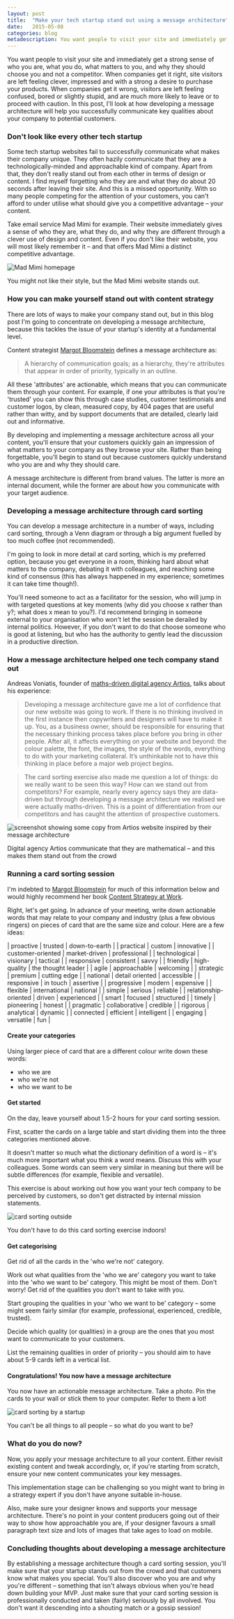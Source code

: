 ```yaml
---
layout: post
title:  "Make your tech startup stand out using a message architecture"
date:   2015-05-08 
categories: blog
metadescription: You want people to visit your site and immediately get a strong sense of who you are, what you do, what matters to you, and why they should choose you and not a competitor. When companies get it right, site visitors are left feeling clever, impressed and with a strong a desire to purchase your products. When companies get it wrong, visitors are left feeling confused, bored or slightly stupid, and are much more likely to leave or to proceed with caution. In this post, I'll look at how developing a message architecture will help you successfully communicate key qualities about your company to potential customers.
---
```


You want people to visit your site and immediately get a strong sense of who you are, what you do, what matters to you, and why they should choose you and not a competitor. When companies get it right, site visitors are left feeling clever, impressed and with a strong a desire to purchase your products. When companies get it wrong, visitors are left feeling confused, bored or slightly stupid, and are much more likely to leave or to proceed with caution. In this post, I'll look at how developing a message architecture will help you successfully communicate key qualities about your company to potential customers.


### Don't look like every other tech startup

Some tech startup websites fail to successfully communicate what makes their company unique. They often hazily communicate that they are a technologically-minded and approachable kind of company. Apart from that, they don't really stand out from each other in terms of design or content. I find myself forgetting who they are and what they do about 20 seconds after leaving their site. And this is a missed opportunity. With so many people competing for the attention of your customers, you can't afford to under utilise what should give you a competitive advantage – your content. 

Take email service Mad Mimi for example. Their website immediately gives a sense of who they are, what they do, and why they are different through a clever use of design and content. Even if you don't like their website, you will most likely remember it – and that offers Mad Mimi a distinct competitive advantage.

<img class="Mad-Mimi" src="/images/mad-mimi.png" alt="Mad Mimi homepage">

<div class="blog_caption">

You might not like their style, but the Mad Mimi website stands out.

</div>




### How you can make yourself stand out with content strategy

There are lots of ways to make your company stand out, but in this blog post I'm going to concentrate on developing a message architecture, because this tackles the issue of your startup's identity at a fundamental level. 

Content strategist [Margot Bloomstein](https://appropriateinc.com/) defines a message architecture as:

> A hierarchy of communication goals; as a hierarchy, they're attributes that appear in order of priority, typically in an outline. 

All these 'attributes' are actionable, which means that you can communicate them through your content. For example, if one your attributes is that you're 'trusted' you can show this through case studies, customer testimonials and customer logos, by clean, measured copy, by 404 pages that are useful rather than witty, and by support documents that are detailed, clearly laid out and informative.

By developing and implementing a message architecture across all your content, you'll ensure that your customers quickly gain an impression of what matters to your company as they browse your site. Rather than being forgettable, you'll begin to stand out because customers quickly understand who you are and why they should care.

A message architecture is different from brand values. The latter is more an internal document, while the former are about how you communicate with your target audience. 




### Developing a message architecture through card sorting

You can develop a message architecture in a number of ways, including card sorting, through a Venn diagram or through a big argument fuelled by too much coffee (not recommended). 

I'm going to look in more detail at card sorting, which is my preferred option, because you get everyone in a room, thinking hard about what matters to the company, debating it with colleagues, and reaching some kind of consensus (this has always happened in my experience; sometimes it can take time though!).

You'll need someone to act as a facilitator for the session, who will jump in with targeted questions at key moments (why did you choose x rather than y?; what does x mean to you?). I'd recommend bringing in someone external to your organisation who won't let the session be derailed by internal politics. However, if you don't want to do that choose someone who is good at listening, but who has the authority to gently lead the discussion in a productive direction. 


### How a message architecture helped one tech company stand out

Andreas Voniatis, founder of [maths-driven digital agency Artios](https://artios.io/), talks about his experience:

>Developing a message architecture gave me a lot of confidence that our new website was going to work. If there is no thinking involved in the first instance then copywriters and designers will have to make it up. You, as a business owner, should be responsible for ensuring that the necessary thinking process takes place before you bring in other people. After all, it affects everything on your website and beyond: the colour palette, the font, the images, the style of the words, everything to do with your marketing collateral. It’s unthinkable not to have this thinking in place before a major web project begins.

>The card sorting exercise also made me question a lot of things: do we really want to be seen this way? How can we stand out from competitors? For example, nearly every agency says they are data-driven but through developing a message architecture we realised we were actually maths-driven. This is a point of differentiation from our competitors and has caught the attention of prospective customers.

<img class="Artios-screenshot" src="/images/Artios-copy-screenshot.png" alt="screenshot showing some copy from Artios website inspired by their message architecture">

<div class="blog_caption">

Digital agency Artios communicate that they are mathematical – and this makes them stand out from the crowd

</div>




### Running a card sorting session

I'm indebted to [Margot Bloomstein](https://appropriateinc.com/) for much of this information below and would highly recommend her book <a href="https://appropriateinc.com/book/">Content Strategy at Work</a>.  

Right, let's get going. In advance of your meeting, write down actionable words that may relate to your company and industry (plus a few obvious ringers) on pieces of card that are the same size and colour. Here are a few ideas:

| proactive | trusted | down-to-earth |
| practical | custom | innovative |
| customer-oriented | market-driven | professional |
| technological | visionary | tactical |
| responsive | consistent | savvy |
| friendly | high-quality | the thought leader |
| agile | approachable | welcoming |
| strategic | premium | cutting edge |
| national | detail oriented | accessible |
| responsive | in touch | assertive |
| progressive | modern | expensive |
| flexible | international | national | 
| simple | serious | reliable |
| relationship-oriented | driven | experienced |
| smart | focused | structured |
| timely | pioneering | honest |
| pragmatic | collaborative | credible |
| rigorous | analytical | dynamic |
| connected | efficient | intelligent |
| engaging | versatile | fun |


#### Create your categories
Using larger piece of card that are a different colour write down these words:

* who we are
* who we're not
* who we want to be

#### Get started

On the day, leave yourself about 1.5-2 hours for your card sorting session.

First, scatter the cards on a large table and start dividing them into the three categories mentioned above. 

It doesn't matter so much what the dictionary definition of a word is – it's much more important what you think a word means. Discuss this with your colleagues. Some words can seem very similar in meaning but there will be subtle differences (for example, flexible and versatile).

This exercise is about working out how you want your tech company to be perceived by customers, so don't get distracted by internal mission statements. 

<img class="card-sorting" src="/images/card_sorting_big.jpg" alt="card sorting outside">

<div class="blog_caption">

You don't have to do this card sorting exercise indoors! 

</div>

#### Get categorising

Get rid of all the cards in the 'who we're not' category.

Work out what qualities from the 'who we are' category you want to take into the 'who we want to be' category. This might be most of them. Don't worry! Get rid of the qualities you don't want to take with you. 

Start grouping the qualities in your 'who we want to be' category – some might seem fairly similar (for example, professional, experienced, credible, trusted). 

Decide which quality (or qualities) in a group are the ones that you most want to communicate to your customers.

List the remaining qualities in order of priority – you should aim to have about 5-9 cards left in a vertical list.


#### Congratulations! You now have a message architecture

You now have an actionable message architecture. Take a photo. Pin the cards to your wall or stick them to your computer. Refer to them a lot!

<img class="card-sorting" src="/images/card-sorting-example-2.jpg" alt="card sorting by a startup">

<div class="blog_caption">

You can't be all things to all people – so what do you want to be?

</div>


### What do you do now?

Now, you apply your message architecture to all your content. Either revisit existing content and tweak accordingly, or, if you're starting from scratch, ensure your new content communicates your key messages. 

This implementation stage can be challenging so you might want to bring in a strategy expert if you don't have anyone suitable in-house.

Also, make sure your designer knows and supports your message architecture. There's no point in your content producers going out of their way to show how approachable you are, if your designer favours a small paragraph text size and lots of images that take ages to load on mobile.


### Concluding thoughts about developing a message architecture

By establishing a message architecture though a card sorting session, you'll make sure that your startup stands out from the crowd and that customers know what makes you special. You'll also discover who you are and why you're different – something that isn't always obvious when you're head down building your MVP. Just make sure that your card sorting session is professionally conducted and taken (fairly) seriously by all involved. You don't want it descending into a shouting match or a gossip session!




